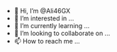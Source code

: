 - 👋 Hi, I’m @Ali46GX
- 👀 I’m interested in ...
- 🌱 I’m currently learning ...
- 💞️ I’m looking to collaborate on ...
- 📫 How to reach me ...

<!---
Ali46GX/Ali46GX is a ✨ special ✨ repository because its `README.md` (this file) appears on your GitHub profile.
You can click the Preview link to take a look at your changes.
--->
